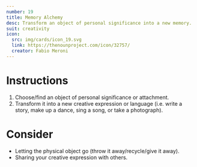 ```yaml
---
number: 19
title: Memory Alchemy
desc: Transform an object of personal significance into a new memory.
suit: creativity
icon:
  src: img/cards/icon_19.svg
  link: https://thenounproject.com/icon/32757/
  creator: Fabio Meroni
---
```

# Instructions
1. Choose/find an object of personal significance or attachment.
2. Transform it into a new creative expression or language (i.e. write a story, make up a dance, sing a song, or take a photograph). 

# Consider
- Letting the physical object go (throw it away/recycle/give it away).
- Sharing your creative expression with others.
